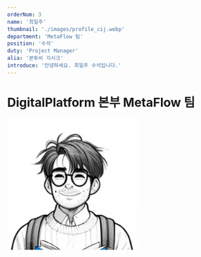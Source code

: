 ```yaml
---
orderNum: 3
name: '최일주'
thumbnail: './images/profile_cij.webp'
department: 'MetaFlow 팀'
position: '수석'
duty: 'Project Manager'
alia: '본투비 긱시크'
introduce: '안녕하세요. 최일주 수석입니다.'
---
```


# DigitalPlatform 본부 MetaFlow 팀

![Git Commit Message Example](images/profile_cij.webp)
